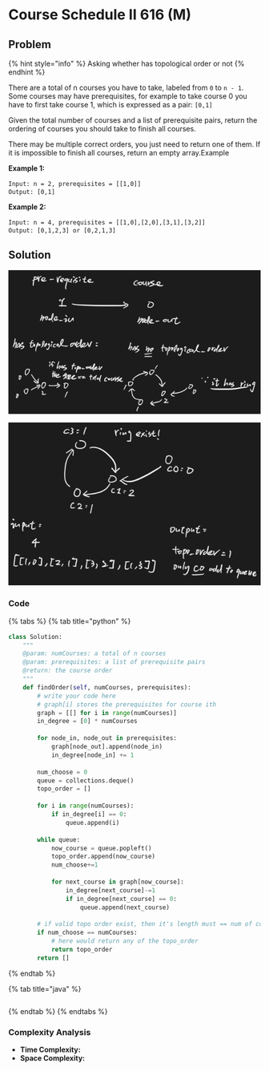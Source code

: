 # Course Schedule II 616 \(M\)

## Problem

{% hint style="info" %}
Asking whether has topological order or not
{% endhint %}

There are a total of n courses you have to take, labeled from `0` to `n - 1`.  
Some courses may have prerequisites, for example to take course 0 you have to first take course 1, which is expressed as a pair: `[0,1]`

Given the total number of courses and a list of prerequisite pairs, return the ordering of courses you should take to finish all courses.

There may be multiple correct orders, you just need to return one of them. If it is impossible to finish all courses, return an empty array.Example

**Example 1:**

```text
Input: n = 2, prerequisites = [[1,0]] 
Output: [0,1]
```

**Example 2:**

```text
Input: n = 4, prerequisites = [[1,0],[2,0],[3,1],[3,2]] 
Output: [0,1,2,3] or [0,2,1,3]
```

## Solution

![](../../../.gitbook/assets/screen-shot-2021-04-20-at-11.09.22-pm.png)

![](../../../.gitbook/assets/screen-shot-2021-04-20-at-11.17.52-pm.png)

### Code

{% tabs %}
{% tab title="python" %}
```python
class Solution:
    """
    @param: numCourses: a total of n courses
    @param: prerequisites: a list of prerequisite pairs
    @return: the course order
    """
    def findOrder(self, numCourses, prerequisites):
        # write your code here
        # graph[i] stores the prerequisites for course ith
        graph = [[] for i in range(numCourses)]
        in_degree = [0] * numCourses

        for node_in, node_out in prerequisites:
            graph[node_out].append(node_in)
            in_degree[node_in] += 1
        
        num_choose = 0
        queue = collections.deque()
        topo_order = []

        for i in range(numCourses):
            if in_degree[i] == 0:
                queue.append(i)
        
        while queue:
            now_course = queue.popleft()
            topo_order.append(now_course)
            num_choose+=1

            for next_course in graph[now_course]:
                in_degree[next_course]-=1
                if in_degree[next_course] == 0:
                    queue.append(next_course)
        
        # if valid topo order exist, then it's length must == num of courses
        if num_choose == numCourses:
            # here would return any of the topo_order 
            return topo_order
        return []

```
{% endtab %}

{% tab title="java" %}
```

```
{% endtab %}
{% endtabs %}

### Complexity Analysis

* **Time Complexity:**
* **Space Complexity:**

